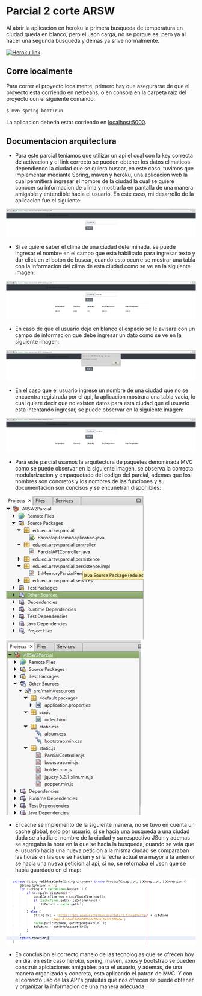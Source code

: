 # Parcial 2 corte ARSW

Al abrir la aplicacion en heroku la primera busqueda de temperatura en ciudad queda en blanco, pero el Json carga, no se porque es, pero ya al hacer una segunda busqueda y demas ya srive normalmente.

[![Heroku link](https://www.herokucdn.com/deploy/button.png)](https://secure-river-96770.herokuapp.com/)

## Corre localmente

Para correr el proyecto localmente, primero hay que asegurarse de que el proyecto esta corriendo en netbeans, o en consola en la carpeta raiz del proyecto con el siguiente comando:

```sh
$ mvn spring-boot:run
```

La aplicacion deberia estar corriendo en [localhost:5000](http://localhost:5000/).

## Documentacion arquitectura

- Para este parcial teniamos que utilizar un api el cual con la key correcta de activacion y el link correcto se pueden obtener los datos climaticos dependiendo la ciudad que se quiera buscar, en este caso, tuvimos que implementar mediante Spring, maven y heroku, una aplicacion web la cual permitiera ingresar el nombre de la ciudad la cual se quiere conocer su informacion de clima y mostrarla en pantalla de una manera amigable y entendible hacia el usuario. En este caso, mi desarrollo de la aplicacion fue el siguiente:

![alt text](https://github.com/ARSWCamiloLopez/ARSWParcial2.1/blob/master/screenshots/Screenshot%20from%202018-10-25%2018-08-39.png)

- Si se quiere saber el clima de una ciudad determinada, se puede ingresar el nombre en el campo que esta habilitado para ingresar texto y dar click en el boton de buscar, cuando esto ocurre se mostrar una tabla con la informacion del clima de esta ciudad como se ve en la siguiente imagen: 

![alt text](https://github.com/ARSWCamiloLopez/ARSWParcial2.1/blob/master/screenshots/Screenshot%20from%202018-10-25%2018-10-19.png)

- En caso de que el usuario deje en blanco el espacio se le avisara con un campo de informacion que debe ingresar un dato como se ve en la siguiente imagen:

![alt text](https://github.com/ARSWCamiloLopez/ARSWParcial2.1/blob/master/screenshots/Screenshot%20from%202018-10-25%2018-14-28.png)

- En el caso que el usuario ingrese un nombre de una ciudad que no se encuentra registrada por el api, la aplicacion mostrara una tabla vacia, lo cual quiere decir que no existen datos para esta ciudad que el usuario esta intentando ingresar, se puede observar en la siguiente imagen:

![alt text](https://github.com/ARSWCamiloLopez/ARSWParcial2.1/blob/master/screenshots/Screenshot%20from%202018-10-25%2018-10-34.png)

- Para este parcial usamos la arquitectura de paquetes denominada MVC como se puede observar en la siguiente imagen, se observa la correcta modularizacion y empaquetado del codigo del parcial, ademas que los nombres son concretos y los nombres de las funciones y su documentacion son concisos y se encunetran disponibles: 

![alt text](https://github.com/ARSWCamiloLopez/ARSWParcial2.1/blob/master/screenshots/Screenshot%20from%202018-10-25%2018-15-06.png)
![alt text](https://github.com/ARSWCamiloLopez/ARSWParcial2.1/blob/master/screenshots/Screenshot%20from%202018-10-25%2018-15-40.png)

- El cache se implemento de la siguiente manera, no se tuvo en cuenta un cache global, solo por usuario, si se hacia una busqueda a una ciudad dada se añadia el nombre de la ciudad y su respectivo JSon y ademas se agregaba la hora en la que se hacia la busqueda, cuando se veia que el usuario hacia una nueva peticion a la misma ciudad se comparaban las horas en las que se hacian y si la fecha actual era mayor a la anterior se hacia una nueva peticion al api, si no, se retornaba el Json que se habia guardado en el map: 

![alt text](https://github.com/ARSWCamiloLopez/ARSWParcial2.1/blob/master/screenshots/Screenshot%20from%202018-10-25%2018-56-41.png)

- En conclusion el correcto manejo de las tecnologias que se ofrecen hoy en dia, en este caso heroku, spring, maven, axios y bootstrap se pueden construir aplciaciones amigables para el usuario, y ademas, de una manera organizada y concreta, esto aplicando el patron de MVC. Y con el correcto uso de las API's gratuitas que nos ofrecen se puede obtener y organizar la informacion de una manera adecuada.
